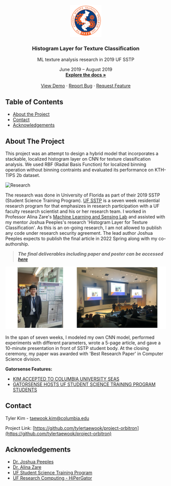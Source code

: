 <!--
*** Thanks for checking out this README Template. If you have a suggestion that would
*** make this better, please fork the repo and create a pull request or simply open
*** an issue with the tag "enhancement".
*** Thanks again! Now go create something AMAZING! :D
***
***
***
*** To avoid retyping too much info. Do a search and replace for the following:
*** tylertaewook, project-orbitron, alitecraft, taewook.kim@columbia.edu
-->





<!-- PROJECT SHIELDS -->
<!--
*** I'm using markdown "reference style" links for readability.
*** Reference links are enclosed in brackets [ ] instead of parentheses ( ).
*** See the bottom of this document for the declaration of the reference variables
*** for contributors-url, forks-url, etc. This is an optional, concise syntax you may use.
*** https://www.markdownguide.org/basic-syntax/#reference-style-links
-->

<!-- PROJECT LOGO -->
<br />
<p align="center">
  <a href="https://github.com/tylertaewook/project-orbitron">
    <img src="images/logo.png" alt="Logo" width="100" height="100">
  </a>

  <h3 align="center">Histogram Layer for Texture Classification</h3>

  <p align="center">
    ML texture analysis research in 2019 UF SSTP
  <p align="center">
      June 2019 – August 2019
    <br />
    <a href="https://github.com/tylertaewook/project-orbitron"><strong>Explore the docs »</strong></a>
    <br />
    <br />
    <a href="https://github.com/tylertaewook/project-orbitron">View Demo</a>
    ·
    <a href="https://github.com/tylertaewook/project-orbitron/issues">Report Bug</a>
    ·
    <a href="https://github.com/tylertaewook/project-orbitron/issues">Request Feature</a>
  </p>
</p>



<!-- TABLE OF CONTENTS -->
## Table of Contents

* [About the Project](#about-the-project)
* [Contact](#contact)
* [Acknowledgements](#acknowledgements)



<!-- ABOUT THE PROJECT -->
## About The Project

This project was an attempt to design a hybrid model that incorporates a stackable, localized histogram layer on CNN for texture classification analysis. We used RBF (Radial Basis Function) for localized binning operation without binning contraints and evaluated its performance on KTH-TIPS 2b dataset.

![Research](/images/research.png)

The research was done in University of Florida as part of their 2019 SSTP (Student Science Training Program). [UF SSTP](https://www.cpet.ufl.edu/students/uf-cpet-summer-programs/student-science-training-program/) is a seven week residential research program for that emphasizes in research participation with a UF faculty research scientist and his or her research team.
I worked in Professor Alina Zare's [Machine Learning and Sensing Lab](https://faculty.eng.ufl.edu/machine-learning/) and assisted with my mentor Joshua Peeples's  research 'Histogram Layer for Texture Classification'. As this is an on-going research, I am not allowed to publish any code under research security agreement. The lead author Joshua Peeples expects to publish the final article in 2022 Spring along with my co-authorship.

> ***The final deliverables including paper and poster can be accessed [here](https://github.com/tylertaewook/sstp-hist-cnn/tree/main/Final%20Deliverables)***

![Presentation](/images/presentation.png)

In the span of seven weeks, I modeled my own CNN model, performed experiments with different parameters, wrote a 5-page article, and gave a 10-minute presentation in front of SSTP student body. At the closing ceremony, my paper was awarded with 'Best Research Paper' in Computer Science division.

**Gatorsense Features:**
* [KIM ACCEPTED TO COLUMBIA UNIVERSITY SEAS](https://faculty.eng.ufl.edu/machine-learning/2019/12/kim-accepted-to-columbia-university-seas/)
* [GATORSENSE HOSTS UF STUDENT SCIENCE TRAINING PROGRAM STUDENTS](https://faculty.eng.ufl.edu/machine-learning/2019/07/gatorsense-hosts-uf-student-science-training-program-students/)


<!-- CONTACT -->
## Contact

Tyler Kim - taewook.kim@columbia.edu

Project Link: [https://github.com/tylertaewook/project-orbitron](https://github.com/tylertaewook/project-orbitron)



<!-- ACKNOWLEDGEMENTS -->
## Acknowledgements

* [Dr. Joshua Peeples]()
* [Dr. Alina Zare]()
* [UF Student Science Training Program]()
* [UF Research Computing - HiPerGator]()





<!-- MARKDOWN LINKS & IMAGES -->
<!-- https://www.markdownguide.org/basic-syntax/#reference-style-links -->
[contributors-shield]: https://img.shields.io/github/contributors/tylertaewook/repo.svg?style=flat-square
[contributors-url]: https://github.com/tylertaewook/repo/graphs/contributors
[forks-shield]: https://img.shields.io/github/forks/tylertaewook/repo.svg?style=flat-square
[forks-url]: https://github.com/tylertaewook/repo/network/members
[stars-shield]: https://img.shields.io/github/stars/tylertaewook/repo.svg?style=flat-square
[stars-url]: https://github.com/tylertaewook/repo/stargazers
[issues-shield]: https://img.shields.io/github/issues/tylertaewook/repo.svg?style=flat-square
[issues-url]: https://github.com/tylertaewook/repo/issues
[license-shield]: https://img.shields.io/github/license/tylertaewook/repo.svg?style=flat-square
[license-url]: https://github.com/tylertaewook/repo/blob/master/LICENSE.txt
[linkedin-shield]: https://img.shields.io/badge/-LinkedIn-black.svg?style=flat-square&logo=linkedin&colorB=555
[linkedin-url]: https://linkedin.com/in/tylertaewook
[product-screenshot]: images/screenshot.png
